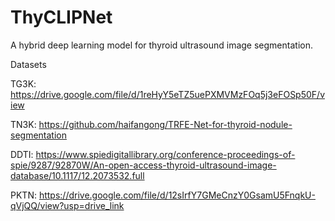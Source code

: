 # ThyCLIPNet
A hybrid deep learning model for thyroid ultrasound image segmentation.

Datasets

TG3K: https://drive.google.com/file/d/1reHyY5eTZ5uePXMVMzFOq5j3eFOSp50F/view

TN3K: https://github.com/haifangong/TRFE-Net-for-thyroid-nodule-segmentation

DDTI: https://www.spiedigitallibrary.org/conference-proceedings-of-spie/9287/92870W/An-open-access-thyroid-ultrasound-image-database/10.1117/12.2073532.full

PKTN: https://drive.google.com/file/d/12sIrfY7GMeCnzY0GsamU5FnqkU-qVjQQ/view?usp=drive_link


